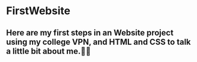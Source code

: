 # FirstWebsite

## Here are my first steps in an Website project using my college VPN, and HTML and CSS to talk a little bit about me.🧑‍💻
